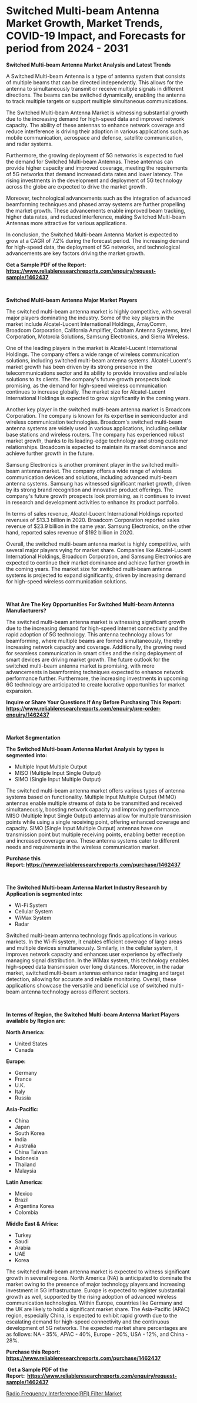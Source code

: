 <p><h1>Switched Multi-beam Antenna Market Growth, Market Trends, COVID-19 Impact, and Forecasts for period from 2024 - 2031</h1></p><p><strong>Switched Multi-beam Antenna Market Analysis and Latest Trends</strong></p>
<p><p>A Switched Multi-beam Antenna is a type of antenna system that consists of multiple beams that can be directed independently. This allows for the antenna to simultaneously transmit or receive multiple signals in different directions. The beams can be switched dynamically, enabling the antenna to track multiple targets or support multiple simultaneous communications.</p><p>The Switched Multi-beam Antenna Market is witnessing substantial growth due to the increasing demand for high-speed data and improved network capacity. The ability of these antennas to enhance network coverage and reduce interference is driving their adoption in various applications such as mobile communication, aerospace and defense, satellite communication, and radar systems.</p><p>Furthermore, the growing deployment of 5G networks is expected to fuel the demand for Switched Multi-beam Antennas. These antennas can provide higher capacity and improved coverage, meeting the requirements of 5G networks that demand increased data rates and lower latency. The rising investments in the development and deployment of 5G technology across the globe are expected to drive the market growth.</p><p>Moreover, technological advancements such as the integration of advanced beamforming techniques and phased array systems are further propelling the market growth. These advancements enable improved beam tracking, higher data rates, and reduced interference, making Switched Multi-beam Antennas more attractive for various applications.</p><p>In conclusion, the Switched Multi-beam Antenna Market is expected to grow at a CAGR of 7.2% during the forecast period. The increasing demand for high-speed data, the deployment of 5G networks, and technological advancements are key factors driving the market growth.</p></p>
<p><strong>Get a Sample PDF of the Report:&nbsp; <a href="https://www.reliableresearchreports.com/enquiry/request-sample/1462437">https://www.reliableresearchreports.com/enquiry/request-sample/1462437</a></strong></p>
<p>&nbsp;</p>
<p><strong>Switched Multi-beam Antenna Major Market Players</strong></p>
<p><p>The switched multi-beam antenna market is highly competitive, with several major players dominating the industry. Some of the key players in the market include Alcatel-Lucent International Holdings, ArrayComm, Broadcom Corporation, California Amplifier, Cobham Antenna Systems, Intel Corporation, Motorola Solutions, Samsung Electronics, and Sierra Wireless.</p><p>One of the leading players in the market is Alcatel-Lucent International Holdings. The company offers a wide range of wireless communication solutions, including switched multi-beam antenna systems. Alcatel-Lucent's market growth has been driven by its strong presence in the telecommunications sector and its ability to provide innovative and reliable solutions to its clients. The company's future growth prospects look promising, as the demand for high-speed wireless communication continues to increase globally. The market size for Alcatel-Lucent International Holdings is expected to grow significantly in the coming years.</p><p>Another key player in the switched multi-beam antenna market is Broadcom Corporation. The company is known for its expertise in semiconductor and wireless communication technologies. Broadcom's switched multi-beam antenna systems are widely used in various applications, including cellular base stations and wireless routers. The company has experienced robust market growth, thanks to its leading-edge technology and strong customer relationships. Broadcom is expected to maintain its market dominance and achieve further growth in the future.</p><p>Samsung Electronics is another prominent player in the switched multi-beam antenna market. The company offers a wide range of wireless communication devices and solutions, including advanced multi-beam antenna systems. Samsung has witnessed significant market growth, driven by its strong brand recognition and innovative product offerings. The company's future growth prospects look promising, as it continues to invest in research and development activities to enhance its product portfolio.</p><p>In terms of sales revenue, Alcatel-Lucent International Holdings reported revenues of $13.3 billion in 2020. Broadcom Corporation reported sales revenue of $23.9 billion in the same year. Samsung Electronics, on the other hand, reported sales revenue of $192 billion in 2020.</p><p>Overall, the switched multi-beam antenna market is highly competitive, with several major players vying for market share. Companies like Alcatel-Lucent International Holdings, Broadcom Corporation, and Samsung Electronics are expected to continue their market dominance and achieve further growth in the coming years. The market size for switched multi-beam antenna systems is projected to expand significantly, driven by increasing demand for high-speed wireless communication solutions.</p></p>
<p>&nbsp;</p>
<p><strong>What Are The Key Opportunities For Switched Multi-beam Antenna Manufacturers?</strong></p>
<p><p>The switched multi-beam antenna market is witnessing significant growth due to the increasing demand for high-speed internet connectivity and the rapid adoption of 5G technology. This antenna technology allows for beamforming, where multiple beams are formed simultaneously, thereby increasing network capacity and coverage. Additionally, the growing need for seamless communication in smart cities and the rising deployment of smart devices are driving market growth. The future outlook for the switched multi-beam antenna market is promising, with more advancements in beamforming techniques expected to enhance network performance further. Furthermore, the increasing investments in upcoming 6G technology are anticipated to create lucrative opportunities for market expansion.</p></p>
<p><strong>Inquire or Share Your Questions If Any Before Purchasing This Report: <a href="https://www.reliableresearchreports.com/enquiry/pre-order-enquiry/1462437">https://www.reliableresearchreports.com/enquiry/pre-order-enquiry/1462437</a></strong></p>
<p>&nbsp;</p>
<p><strong>Market Segmentation</strong></p>
<p><strong>The Switched Multi-beam Antenna Market Analysis by types is segmented into:</strong></p>
<p><ul><li>Multiple Input Multiple Output</li><li>MISO (Multiple Input Single Output)</li><li>SIMO (Single Input Multiple Output)</li></ul></p>
<p><p>The switched multi-beam antenna market offers various types of antenna systems based on functionality. Multiple Input Multiple Output (MIMO) antennas enable multiple streams of data to be transmitted and received simultaneously, boosting network capacity and improving performance. MISO (Multiple Input Single Output) antennas allow for multiple transmission points while using a single receiving point, offering enhanced coverage and capacity. SIMO (Single Input Multiple Output) antennas have one transmission point but multiple receiving points, enabling better reception and increased coverage area. These antenna systems cater to different needs and requirements in the wireless communication market.</p></p>
<p><strong>Purchase this Report:&nbsp;<a href="https://www.reliableresearchreports.com/purchase/1462437">https://www.reliableresearchreports.com/purchase/1462437</a></strong></p>
<p>&nbsp;</p>
<p><strong>The Switched Multi-beam Antenna Market Industry Research by Application is segmented into:</strong></p>
<p><ul><li>Wi-Fi System</li><li>Cellular System</li><li>WiMax System</li><li>Radar</li></ul></p>
<p><p>Switched multi-beam antenna technology finds applications in various markets. In the Wi-Fi system, it enables efficient coverage of large areas and multiple devices simultaneously. Similarly, in the cellular system, it improves network capacity and enhances user experience by effectively managing signal distribution. In the WiMax system, this technology enables high-speed data transmission over long distances. Moreover, in the radar market, switched multi-beam antennas enhance radar imaging and target detection, allowing for accurate and reliable monitoring. Overall, these applications showcase the versatile and beneficial use of switched multi-beam antenna technology across different sectors.</p></p>
<p>&nbsp;</p>
<p><strong>In terms of Region, the Switched Multi-beam Antenna Market Players available by Region are:</strong></p>
<p>
    <p> <strong> North America: </strong>
        <ul>
            <li>United States</li>
            <li>Canada</li>
        </ul>
        </p> 
    <p> <strong> Europe: </strong>
        <ul>
            <li>Germany</li>
            <li>France</li>
            <li>U.K.</li>
            <li>Italy</li>
            <li>Russia</li>
        </ul>
        </p> 
    <p> <strong> Asia-Pacific: </strong>
        <ul>
            <li>China</li>
            <li>Japan</li>
            <li>South Korea</li>
            <li>India</li>
            <li>Australia</li>
            <li>China Taiwan</li>
            <li>Indonesia</li>
            <li>Thailand</li>
            <li>Malaysia</li>
        </ul>
        </p> 
    <p> <strong> Latin America: </strong>
        <ul>
            <li>Mexico</li>
            <li>Brazil</li>
            <li>Argentina Korea</li>
            <li>Colombia</li>
        </ul>
        </p> 
    <p> <strong> Middle East & Africa: </strong>
        <ul>
            <li>Turkey</li>
            <li>Saudi</li>
            <li>Arabia</li>
            <li>UAE</li>
            <li>Korea</li>
        </ul>
    </p>
    </p>
<p><p>The switched multi-beam antenna market is expected to witness significant growth in several regions. North America (NA) is anticipated to dominate the market owing to the presence of major technology players and increasing investment in 5G infrastructure. Europe is expected to register substantial growth as well, supported by the rising adoption of advanced wireless communication technologies. Within Europe, countries like Germany and the UK are likely to hold a significant market share. The Asia-Pacific (APAC) region, especially China, is expected to exhibit rapid growth due to the escalating demand for high-speed connectivity and the continuous development of 5G networks. The expected market share percentages are as follows: NA - 35%, APAC - 40%, Europe - 20%, USA - 12%, and China - 28%.</p></p>
<p><strong>Purchase this Report: <a href="https://www.reliableresearchreports.com/purchase/1462437">https://www.reliableresearchreports.com/purchase/1462437</a></strong></p>
<p>&nbsp;<strong>Get a Sample PDF of the Report:&nbsp;&nbsp;<a href="https://www.reliableresearchreports.com/enquiry/request-sample/1462437">https://www.reliableresearchreports.com/enquiry/request-sample/1462437</a></strong></p>
<p><strong></strong></p>
<p><p><a href="https://github.com/jsmusil/Market-Research-Report-List-1/blob/main/radio-frequency-interferencerfi-filter-market.md">Radio Frequency Interference(RFI) Filter Market</a></p></p>